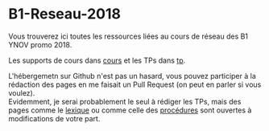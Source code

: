 # B1-Reseau-2018

Vous trouverez ici toutes les ressources liées au cours de réseau des B1 YNOV promo 2018.   

Les supports de cours dans [cours](./cours) et les TPs dans [tp](./tp).

L'hébergemetn sur Github n'est pas un hasard, vous pouvez participer à la rédaction des pages en me faisait un Pull Request (on peut en parler si vous voulez).  
Evidemment, je serai probablement le seul à rédiger les TPs, mais des pages comme le [lexique](./cours/lexique.md) ou comme celle des [procédures](./procedures.md) sont ouvertes à modifications de votre part.
